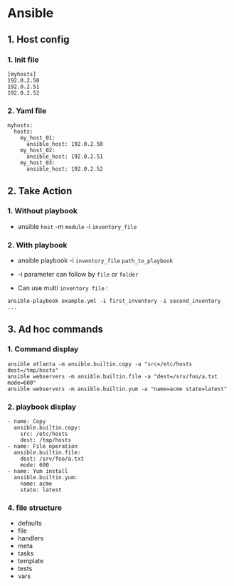 # Ansible
## 1. Host config
### 1. Init file
```
[myhosts]
192.0.2.50
192.0.2.51
192.0.2.52
```
### 2. Yaml file
```
myhosts:
  hosts:
    my_host_01:
      ansible_host: 192.0.2.50
    my_host_02:
      ansible_host: 192.0.2.51
    my_host_03:
      ansible_host: 192.0.2.52
```
## 2. Take Action
### 1. Without playbook
* ansible `host` -m `module` -i `inventory_file`
### 2. With playbook
* ansible playbook -i `inventory_file` `path_to_playbook`

* -i parameter can follow by `file` or `folder`
* Can use multi `inventory file` :
```
ansible-playbook example.yml -i first_inventory -i second_inventory ...
```
## 3. Ad hoc commands
### 1. Command display
```
ansible atlanta -m ansible.builtin.copy -a "src=/etc/hosts dest=/tmp/hosts"
ansible webservers -m ansible.builtin.file -a "dest=/srv/foo/a.txt mode=600"
ansible webservers -m ansible.builtin.yum -a "name=acme state=latest"
```
### 2. playbook display
```
- name: Copy
  ansible.builtin.copy:
    src: /etc/hosts
    dest: /tmp/hosts
- name: File operation
  ansible.builtin.file:
    dest: /srv/foo/a.txt
    mode: 600
- name: Yum install
  ansible.builtin.yum:
    name: acme
    state: latest
```
### 4. file structure
* defaults
* file
* handlers
* meta
* tasks
* template
* tests
* vars
